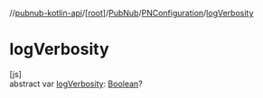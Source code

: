 //[pubnub-kotlin-api](../../../../index.md)/[[root]](../../index.md)/[PubNub](../index.md)/[PNConfiguration](index.md)/[logVerbosity](log-verbosity.md)

# logVerbosity

[js]\
abstract var [logVerbosity](log-verbosity.md): [Boolean](https://kotlinlang.org/api/core/kotlin-stdlib/kotlin/-boolean/index.html)?

